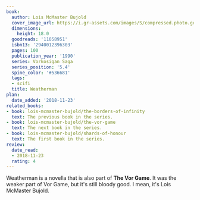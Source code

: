 ```yaml
---
book:
  author: Lois McMaster Bujold
  cover_image_url: https://i.gr-assets.com/images/S/compressed.photo.goodreads.com/books/1302671871l/11058951.jpg
  dimensions:
    height: 18.0
  goodreads: '11058951'
  isbn13: '2940012396303'
  pages: 100
  publication_year: '1990'
  series: Vorkosigan Saga
  series_position: '5.4'
  spine_color: '#536681'
  tags:
  - scifi
  title: Weatherman
plan:
  date_added: '2018-11-23'
related_books:
- book: lois-mcmaster-bujold/the-borders-of-infinity
  text: The previous book in the series.
- book: lois-mcmaster-bujold/the-vor-game
  text: The next book in the series.
- book: lois-mcmaster-bujold/shards-of-honour
  text: The first book in the series.
review:
  date_read:
  - 2018-11-23
  rating: 4
---
```


Weatherman is a novella that is also part of **The Vor Game**. It was the weaker part of Vor Game, but it's still bloody good. I mean, it's Lois McMaster Bujold.
